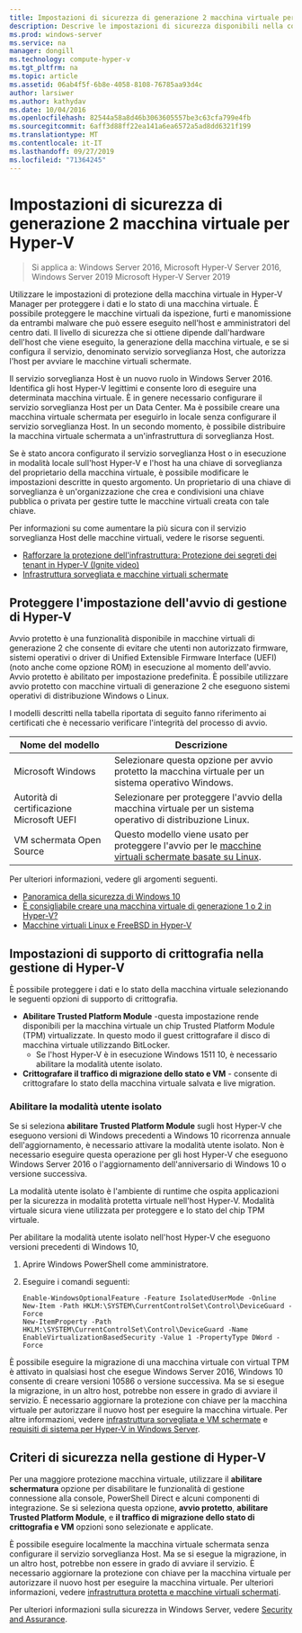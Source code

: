 ```yaml
---
title: Impostazioni di sicurezza di generazione 2 macchina virtuale per Hyper-V
description: Descrive le impostazioni di sicurezza disponibili nella console di gestione di Hyper-V per le macchine virtuali di seconda generazione
ms.prod: windows-server
ms.service: na
manager: dongill
ms.technology: compute-hyper-v
ms.tgt_pltfrm: na
ms.topic: article
ms.assetid: 06ab4f5f-6b8e-4058-8108-76785aa93d4c
author: larsiwer
ms.author: kathydav
ms.date: 10/04/2016
ms.openlocfilehash: 82544a58a8d46b3063605557be3c63cfa799e4fb
ms.sourcegitcommit: 6aff3d88ff22ea141a6ea6572a5ad8dd6321f199
ms.translationtype: MT
ms.contentlocale: it-IT
ms.lasthandoff: 09/27/2019
ms.locfileid: "71364245"
---
```

# <a name="generation-2-virtual-machine-security-settings-for-hyper-v"></a>Impostazioni di sicurezza di generazione 2 macchina virtuale per Hyper-V

>Si applica a: Windows Server 2016, Microsoft Hyper-V Server 2016, Windows Server 2019 Microsoft Hyper-V Server 2019

Utilizzare le impostazioni di protezione della macchina virtuale in Hyper-V Manager per proteggere i dati e lo stato di una macchina virtuale. È possibile proteggere le macchine virtuali da ispezione, furti e manomissione da entrambi malware che può essere eseguito nell'host e amministratori del centro dati. Il livello di sicurezza che si ottiene dipende dall'hardware dell'host che viene eseguito, la generazione della macchina virtuale, e se si configura il servizio, denominato servizio sorveglianza Host, che autorizza l'host per avviare le macchine virtuali schermate.  

Il servizio sorveglianza Host è un nuovo ruolo in Windows Server 2016. Identifica gli host Hyper-V legittimi e consente loro di eseguire una determinata macchina virtuale. È in genere necessario configurare il servizio sorveglianza Host per un Data Center. Ma è possibile creare una macchina virtuale schermata per eseguirlo in locale senza configurare il servizio sorveglianza Host. In un secondo momento, è possibile distribuire la macchina virtuale schermata a un'infrastruttura di sorveglianza Host.  

Se è stato ancora configurato il servizio sorveglianza Host o in esecuzione in modalità locale sull'host Hyper-V e l'host ha una chiave di sorveglianza del proprietario della macchina virtuale, è possibile modificare le impostazioni descritte in questo argomento.   Un proprietario di una chiave di sorveglianza è un'organizzazione che crea e condivisioni una chiave pubblica o privata per gestire tutte le macchine virtuali creata con tale chiave.  

Per informazioni su come aumentare la più sicura con il servizio sorveglianza Host delle macchine virtuali, vedere le risorse seguenti.  

- [Rafforzare la protezione dell'infrastruttura: Protezione dei segreti dei tenant in Hyper-V (Ignite video) ](https://go.microsoft.com/fwlink/?LinkId=746379)
- [Infrastruttura sorvegliata e macchine virtuali schermate](https://go.microsoft.com/fwlink/?LinkId=746381)

## <a name="secure-boot-setting-in-hyper-v-manager"></a>Proteggere l'impostazione dell'avvio di gestione di Hyper-V  

Avvio protetto è una funzionalità disponibile in macchine virtuali di generazione 2 che consente di evitare che utenti non autorizzato firmware, sistemi operativi o driver di Unified Extensible Firmware Interface (UEFI) (noto anche come opzione ROM) in esecuzione al momento dell'avvio. Avvio protetto è abilitato per impostazione predefinita. È possibile utilizzare avvio protetto con macchine virtuali di generazione 2 che eseguono sistemi operativi di distribuzione Windows o Linux.  

I modelli descritti nella tabella riportata di seguito fanno riferimento ai certificati che è necessario verificare l'integrità del processo di avvio.  

|Nome del modello|Descrizione|  
|-----------------|---------------|  
|Microsoft Windows|Selezionare questa opzione per avvio protetto la macchina virtuale per un sistema operativo Windows.|  
|Autorità di certificazione Microsoft UEFI|Selezionare per proteggere l'avvio della macchina virtuale per un sistema operativo di distribuzione Linux.|  
|VM schermata Open Source|Questo modello viene usato per proteggere l'avvio per le [macchine virtuali schermate basate su Linux](https://docs.microsoft.com/windows-server/security/guarded-fabric-shielded-vm/guarded-fabric-create-a-linux-shielded-vm-template).|

Per ulteriori informazioni, vedere gli argomenti seguenti.  

- [Panoramica della sicurezza di Windows 10](https://docs.microsoft.com/windows/security/threat-protection/overview-of-threat-mitigations-in-windows-10)  
- [È consigliabile creare una macchina virtuale di generazione 1 o 2 in Hyper-V?](../plan/Should-I-create-a-generation-1-or-2-virtual-machine-in-Hyper-V.md)  
- [Macchine virtuali Linux e FreeBSD in Hyper-V](../Supported-Linux-and-FreeBSD-virtual-machines-for-Hyper-V-on-Windows.md)  

## <a name="encryption-support-settings-in-hyper-v-manager"></a>Impostazioni di supporto di crittografia nella gestione di Hyper-V

È possibile proteggere i dati e lo stato della macchina virtuale selezionando le seguenti opzioni di supporto di crittografia.  

- **Abilitare Trusted Platform Module** -questa impostazione rende disponibili per la macchina virtuale un chip Trusted Platform Module (TPM) virtualizzate. In questo modo il guest crittografare il disco di macchina virtuale utilizzando BitLocker.
  - Se l'host Hyper-V è in esecuzione Windows 1511 10, è necessario abilitare la modalità utente isolato. 
- **Crittografare il traffico di migrazione dello stato e VM** - consente di crittografare lo stato della macchina virtuale salvata e live migration.

### <a name="enable-isolated-user-mode"></a>Abilitare la modalità utente isolato

Se si seleziona **abilitare Trusted Platform Module** sugli host Hyper-V che eseguono versioni di Windows precedenti a Windows 10 ricorrenza annuale dell'aggiornamento, è necessario attivare la modalità utente isolato. Non è necessario eseguire questa operazione per gli host Hyper-V che eseguono Windows Server 2016 o l'aggiornamento dell'anniversario di Windows 10 o versione successiva.

La modalità utente isolato è l'ambiente di runtime che ospita applicazioni per la sicurezza in modalità protetta virtuale nell'host Hyper-V. Modalità virtuale sicura viene utilizzata per proteggere e lo stato del chip TPM virtuale.  

Per abilitare la modalità utente isolato nell'host Hyper-V che eseguono versioni precedenti di Windows 10,  

1.  Aprire Windows PowerShell come amministratore.  

2.  Eseguire i comandi seguenti:  

    ```  
    Enable-WindowsOptionalFeature -Feature IsolatedUserMode -Online  
    New-Item -Path HKLM:\SYSTEM\CurrentControlSet\Control\DeviceGuard -Force  
    New-ItemProperty -Path HKLM:\SYSTEM\CurrentControlSet\Control\DeviceGuard -Name EnableVirtualizationBasedSecurity -Value 1 -PropertyType DWord -Force  

    ```  

È possibile eseguire la migrazione di una macchina virtuale con virtual TPM è attivato in qualsiasi host che esegue Windows Server 2016, Windows 10 consente di creare versioni 10586 o versione successiva. Ma se si esegue la migrazione, in un altro host, potrebbe non essere in grado di avviare il servizio. È necessario aggiornare la protezione con chiave per la macchina virtuale per autorizzare il nuovo host per eseguire la macchina virtuale. Per altre informazioni, vedere [infrastruttura sorvegliata e VM schermate](https://go.microsoft.com/fwlink/?LinkId=746381) e [requisiti di sistema per Hyper-V in Windows Server](../System-requirements-for-Hyper-V-on-Windows.md).  

## <a name="security-policy-in-hyper-v-manager"></a>Criteri di sicurezza nella gestione di Hyper-V  
Per una maggiore protezione macchina virtuale, utilizzare il **abilitare schermatura** opzione per disabilitare le funzionalità di gestione connessione alla console, PowerShell Direct e alcuni componenti di integrazione. Se si seleziona questa opzione, **avvio protetto**, **abilitare Trusted Platform Module**, e **il traffico di migrazione dello stato di crittografia e VM** opzioni sono selezionate e applicate.   

È possibile eseguire localmente la macchina virtuale schermata senza configurare il servizio sorveglianza Host. Ma se si esegue la migrazione, in un altro host, potrebbe non essere in grado di avviare il servizio. È necessario aggiornare la protezione con chiave per la macchina virtuale per autorizzare il nuovo host per eseguire la macchina virtuale. Per ulteriori informazioni, vedere [infrastruttura protetta e macchine virtuali schermati](https://go.microsoft.com/fwlink/?LinkId=746381).  

Per ulteriori informazioni sulla sicurezza in Windows Server, vedere [Security and Assurance](../../../security/Security-and-Assurance.md).  
